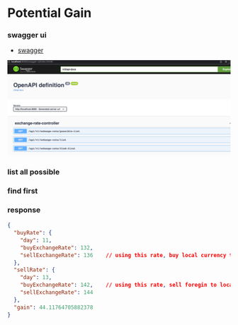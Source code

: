 # Potential Gain

### swagger ui

* [swagger](http://localhost:8080/swagger-ui/index.html)

![](screenshots/img.png)

### list all possible

### find first

### response

```json
{
  "buyRate": {
    "day": 11,
    "buyExchangeRate": 132,
    "sellExchangeRate": 136    // using this rate, buy local currency to foreign 
  },
  "sellRate": {
    "day": 13,
    "buyExchangeRate": 142,    // using this rate, sell foregin to local currency
    "sellExchangeRate": 144
  },
  "gain": 44.11764705882378
}
```
